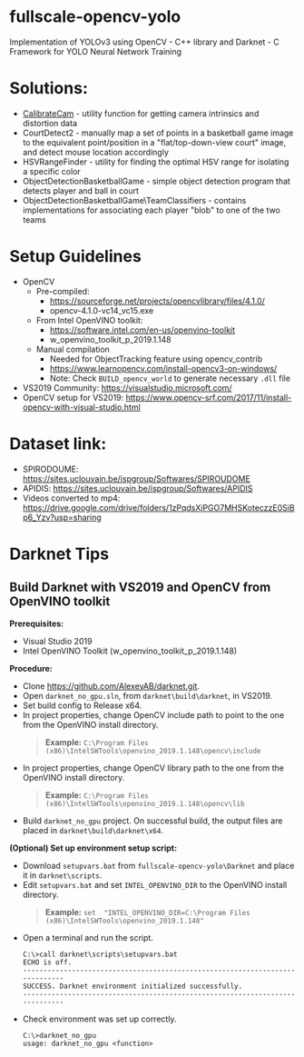 # fullscale-opencv-yolo
Implementation of YOLOv3 using OpenCV - C++ library and Darknet - C Framework for YOLO Neural Network Training

# Solutions:
- [CalibrateCam](https://github.com/gigabooksite/fullscale-opencv-yolo/wiki/CalibrateCam-How-To) - utility function for getting camera intrinsics and distortion data
- CourtDetect2 - manually map a set of points in a basketball game image to the equivalent point/position in a "flat/top-down-view court" image, and detect mouse location accordingly
- HSVRangeFinder - utility for finding the optimal HSV range for isolating a specific color
- ObjectDetectionBasketballGame - simple object detection program that detects player and ball in court
- ObjectDetectionBasketballGame\TeamClassifiers - contains implementations for associating each player "blob" to one of the two teams

# Setup Guidelines
- OpenCV
    - Pre-compiled:
        - https://sourceforge.net/projects/opencvlibrary/files/4.1.0/
        - opencv-4.1.0-vc14_vc15.exe
    - From Intel OpenVINO toolkit: 
        - https://software.intel.com/en-us/openvino-toolkit
        - w_openvino_toolkit_p_2019.1.148
    - Manual compilation
        - Needed for ObjectTracking feature using opencv_contrib
        - https://www.learnopencv.com/install-opencv3-on-windows/
		- Note: Check `BUILD_opencv_world` to generate necessary `.dll` file
- VS2019 Community: https://visualstudio.microsoft.com/
- OpenCV setup for VS2019: https://www.opencv-srf.com/2017/11/install-opencv-with-visual-studio.html

# Dataset link:
- SPIRODOUME: https://sites.uclouvain.be/ispgroup/Softwares/SPIROUDOME
- APIDIS: https://sites.uclouvain.be/ispgroup/Softwares/APIDIS
- Videos converted to mp4: https://drive.google.com/drive/folders/1zPqdsXjPGO7MHSKoteczzE0SiBp6_Yzv?usp=sharing

# Darknet Tips

## Build Darknet with VS2019 and OpenCV from OpenVINO toolkit

**Prerequisites:**
- Visual Studio 2019
- Intel OpenVINO Toolkit (w_openvino_toolkit_p_2019.1.148)

**Procedure:**
- Clone https://github.com/AlexeyAB/darknet.git.
- Open `darknet_no_gpu.sln`, from `darknet\build\darknet`, in VS2019.
- Set build config to Release x64.
- In project properties, change OpenCV include path to point to the one from the OpenVINO install directory.
	> **Example:** `C:\Program Files (x86)\IntelSWTools\openvino_2019.1.148\opencv\include`
- In project properties, change OpenCV library path to the one from the OpenVINO install directory.
	> **Example:** `C:\Program Files (x86)\IntelSWTools\openvino_2019.1.148\opencv\lib`
- Build `darknet_no_gpu` project. On successful build, the output files are placed in `darknet\build\darknet\x64`.

**(Optional) Set up environment setup script:**
- Download `setupvars.bat` from `fullscale-opencv-yolo\Darknet` and place it in `darknet\scripts`.
- Edit `setupvars.bat` and set `INTEL_OPENVINO_DIR` to the OpenVINO install directory.
	> **Example:** `set  "INTEL_OPENVINO_DIR=C:\Program Files (x86)\IntelSWTools\openvino_2019.1.148"`
- Open a terminal and run the script.
	```
	C:\>call darknet\scripts\setupvars.bat
	ECHO is off.
	----------------------------------------------------------------------------- 
	SUCCESS. Darknet environment initialized successfully.
	-----------------------------------------------------------------------------
	```
- Check environment was set up correctly.
	```
	C:\>darknet_no_gpu
	usage: darknet_no_gpu <function>
	```

